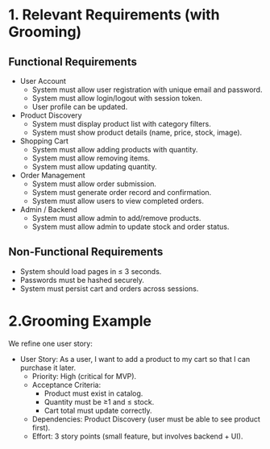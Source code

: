 # 1. Relevant Requirements (with Grooming)

## Functional Requirements
- User Account
  - System must allow user registration with unique email and password.
  - System must allow login/logout with session token.
  - User profile can be updated.
- Product Discovery
  - System must display product list with category filters.
  - System must show product details (name, price, stock, image).
- Shopping Cart
  - System must allow adding products with quantity.
  - System must allow removing items.
  - System must allow updating quantity.
- Order Management
  - System must allow order submission.
  - System must generate order record and confirmation.
  - System must allow users to view completed orders.
- Admin / Backend
  - System must allow admin to add/remove products.
  - System must allow admin to update stock and order status.

## Non-Functional Requirements
- System should load pages in ≤ 3 seconds.
- Passwords must be hashed securely.
- System must persist cart and orders across sessions.

# 2.Grooming Example
We refine one user story:

- User Story: As a user, I want to add a product to my cart so that I can purchase it later.
  - Priority: High (critical for MVP).
  - Acceptance Criteria:
    - Product must exist in catalog.
    - Quantity must be ≥1 and ≤ stock.
    - Cart total must update correctly.
  - Dependencies: Product Discovery (user must be able to see product first).
  - Effort: 3 story points (small feature, but involves backend + UI).
